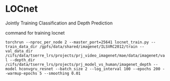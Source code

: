 # LOCnet
Jointly Training Classification and Depth Prediction

command for training locnet

`torchrun --nproc_per_node 2 --master_port=25641 locnet_train.py --train_data_dir /gpfs/data/shared/imagenet/ILSVRC2012/train --val_data_dir /cifs/data/tserre_lrs/projects/prj_video_imagenet/mae/data/imagenet/val --depth_dir /cifs/data/tserre_lrs/projects/prj_model_vs_human/imagenet_depth --model hconvgru_resnet --batch_size 2 --log_interval 100 --epochs 200 --warmup-epochs 5 --smoothing 0.01`
